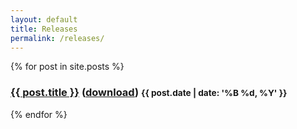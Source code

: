 ```yaml
---
layout: default
title: Releases
permalink: /releases/
---
```



  {% for post in site.posts %}
  <div class="post-preview">
    <h3>
      <a href="{{ post.url | prepend: site.baseurl }}">{{ post.title }}</a> (<a href="{{ post.download }}" target="___blank">download</a>)
      <small class="pull-right">{{ post.date | date: '%B %d, %Y' }}</small>
    </h3>
  <div style="clear:both"></div>
  </div>
{% endfor %}
